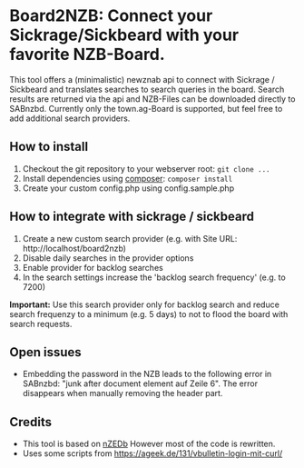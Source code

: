 # Board2NZB: Connect your Sickrage/Sickbeard with your favorite NZB-Board.

This tool offers a (minimalistic) newznab api to connect with 
Sickrage / Sickbeard and translates searches to search queries 
in the board. Search results are returned via the api and NZB-Files 
can be downloaded directly to SABnzbd.
Currently only the town.ag-Board is supported, but feel free to add additional search providers.

## How to install
1. Checkout the git repository to your webserver root: `git clone ... `
2. Install dependencies using [composer](https://getcomposer.org/): `composer install`
3. Create your custom config.php using config.sample.php

## How to integrate with sickrage / sickbeard
1. Create a new custom search provider (e.g. with Site URL: http://localhost/board2nzb)
2. Disable daily searches in the provider options
3. Enable provider for backlog searches
4. In the search settings increase the 'backlog search frequency' (e.g. to 7200)


**Important:** Use this search provider only for backlog search and reduce search frequenzy to a minimum (e.g. 5 days) 
to not to flood the board with search requests.

## Open issues
* Embedding the password in the NZB leads to the following error in SABnzbd: "junk after document element auf Zeile 6". The error disappears when manually removing the header part.


## Credits
- This tool is based on [nZEDb](https://github.com/nZEDb/nZEDb) However most of the code is rewritten.
- Uses some scripts from https://ageek.de/131/vbulletin-login-mit-curl/
